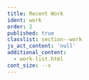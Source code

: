 ```yaml
---
title: Recent Work
ident: work
order: 2
published: true
classlist: section--work
js_act_content: 'null'
additional_content:
  - work-list.html
cont_size: --s
---
```

